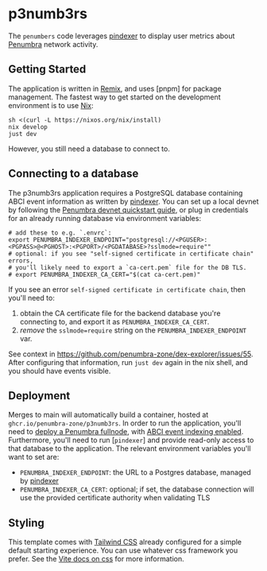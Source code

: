 # p3numb3rs

The `penumbers` code leverages [pindexer] to display user metrics
about [Penumbra] network activity.

## Getting Started

The application is written in [Remix], and uses [pnpm] for package management.
The fastest way to get started on the development environment is to use [Nix]:

```shell
sh <(curl -L https://nixos.org/nix/install)
nix develop
just dev
```

However, you still need a database to connect to.

## Connecting to a database

The p3numb3rs application requires a PostgreSQL database containing ABCI event information
as written by [pindexer].
You can set up a local devnet by following the [Penumbra devnet quickstart guide](https://guide.penumbra.zone/dev/devnet-quickstart),
or plug in credentials for an already running database via environment variables:

```
# add these to e.g. `.envrc`:
export PENUMBRA_INDEXER_ENDPOINT="postgresql://<PGUSER>:<PGPASS>@<PGHOST>:<PGPORT>/<PGDATABASE>?sslmode=require""
# optional: if you see "self-signed certificate in certificate chain" errors,
# you'll likely need to export a `ca-cert.pem` file for the DB TLS.
# export PENUMBRA_INDEXER_CA_CERT="$(cat ca-cert.pem)"
```

If you see an error `self-signed certificate in certificate chain`, then you'll need to:

  1. obtain the CA certificate file for the backend database you're connecting to, and export it as `PENUMBRA_INDEXER_CA_CERT`.
  2. _remove_ the `sslmode=require` string on the `PENUMBRA_INDEXER_ENDPOINT` var.

See context in https://github.com/penumbra-zone/dex-explorer/issues/55. After configuring that information, run `just dev` again in the nix shell, and you should have events visible.


## Deployment

Merges to main will automatically build a container, hosted at `ghcr.io/penumbra-zone/p3numb3rs`.
In order to run the application, you'll need to [deploy a Penumbra fullnode](https://guide.penumbra.zone/node/pd/running-node),
with [ABCI event indexing enabled](https://guide.penumbra.zone/node/pd/indexing-events).
Furthermore, you'll need to run [`pindexer`] and provide read-only access to that database to the application.
The relevant environment variables you'll want to set are:

  * `PENUMBRA_INDEXER_ENDPOINT`: the URL to a Postgres database, managed by [pindexer]
  * `PENUMBRA_INDEXER_CA_CERT`: optional; if set, the database connection will use the provided certificate authority when validating TLS


## Styling

This template comes with [Tailwind CSS](https://tailwindcss.com/) already configured for a simple default starting experience. You can use whatever css framework you prefer. See the [Vite docs on css](https://vitejs.dev/guide/features.html#css) for more information.

[Nix]: https://nixos.org/download/
[Penumbra]: https://github.com/penumbra-zone/penumbra
[Remix]: https://remix.run/docs
[pindexer]: https://guide.penumbra.zone/node/pd/indexing-events#using-pindexer
